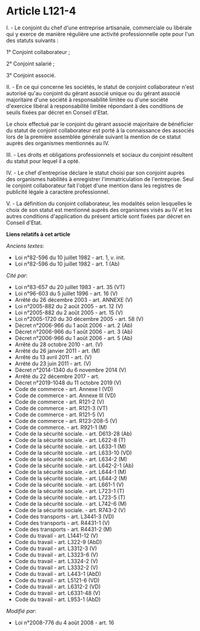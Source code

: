 # Article L121-4

I. - Le conjoint du chef d'une entreprise artisanale, commerciale ou libérale qui y exerce de manière régulière une activité
professionnelle opte pour l'un des statuts suivants :

1° Conjoint collaborateur ;

2° Conjoint salarié ;

3° Conjoint associé.

II. - En ce qui concerne les sociétés, le statut de conjoint collaborateur n'est autorisé qu'au conjoint du gérant associé
unique ou du gérant associé majoritaire d'une société à responsabilité limitée ou d'une société d'exercice libéral à
responsabilité limitée répondant à des conditions de seuils fixées par décret en Conseil d'Etat.

Le choix effectué par le conjoint du gérant associé majoritaire de bénéficier du statut de conjoint collaborateur est porté à
la connaissance des associés lors de la première assemblée générale suivant la mention de ce statut auprès des organismes
mentionnés au IV.

III. - Les droits et obligations professionnels et sociaux du conjoint résultent du statut pour lequel il a opté.

IV. - Le chef d'entreprise déclare le statut choisi par son conjoint auprès des organismes habilités à enregistrer
l'immatriculation de l'entreprise. Seul le conjoint collaborateur fait l'objet d'une mention dans les registres de publicité
légale à caractère professionnel. 

V. - La définition du conjoint collaborateur, les modalités selon lesquelles le choix de son statut est mentionné auprès des
organismes visés au IV et les autres conditions d'application du présent article sont fixées par décret en Conseil d'Etat.

**Liens relatifs à cet article**

_Anciens textes_:

  - Loi n°82-596 du 10 juillet 1982 - art. 1, v. init.
  - Loi n°82-596 du 10 juillet 1982 - art. 1 (Ab)

_Cité par_:

  - Loi n°83-657 du 20 juillet 1983 - art. 35 (VT)
  - Loi n°96-603 du 5 juillet 1996 - art. 16 (V)
  - Arrêté du 26 décembre 2003 - art. ANNEXE (V)
  - Loi n°2005-882 du 2 août 2005 - art. 12 (V)
  - Loi n°2005-882 du 2 août 2005 - art. 15 (V)
  - Loi n°2005-1720 du 30 décembre 2005 - art. 58 (V)
  - Décret n°2006-966 du 1 août 2006 - art. 2 (Ab)
  - Décret n°2006-966 du 1 août 2006 - art. 3 (Ab)
  - Décret n°2006-966 du 1 août 2006 - art. 5 (Ab)
  - Arrêté du 28 octobre 2010 - art. (V)
  - Arrêté du 26 janvier 2011 - art. (M)
  - Arrêté du 13 avril 2011 - art. (V)
  - Arrêté du 23 juin 2011 - art. (V)
  - Décret n°2014-1340 du 6 novembre 2014 (V)
  - Arrêté du 22 décembre 2017 - art.
  - Décret n°2019-1048 du 11 octobre 2019 (V)
  - Code de commerce - art. Annexe I (VD)
  - Code de commerce - art. Annexe III (VD)
  - Code de commerce - art. R121-2 (V)
  - Code de commerce - art. R121-3 (VT)
  - Code de commerce - art. R121-5 (V)
  - Code de commerce - art. R123-208-5 (V)
  - Code de commerce. - art. R921-1 (M)
  - Code de la sécurité sociale. - art. D613-28 (Ab)
  - Code de la sécurité sociale. - art. L622-8 (T)
  - Code de la sécurité sociale. - art. L633-1 (M)
  - Code de la sécurité sociale. - art. L633-10 (VD)
  - Code de la sécurité sociale. - art. L634-2 (M)
  - Code de la sécurité sociale. - art. L642-2-1 (Ab)
  - Code de la sécurité sociale. - art. L644-1 (M)
  - Code de la sécurité sociale. - art. L644-2 (M)
  - Code de la sécurité sociale. - art. L661-1 (V)
  - Code de la sécurité sociale. - art. L723-1 (T)
  - Code de la sécurité sociale. - art. L723-5 (T)
  - Code de la sécurité sociale. - art. L742-6 (M)
  - Code de la sécurité sociale. - art. R743-2 (V)
  - Code des transports - art. L3441-3 (VD)
  - Code des transports - art. R4431-1 (V)
  - Code des transports - art. R4431-2 (M)
  - Code du travail - art. L1441-12 (V)
  - Code du travail - art. L322-9 (AbD)
  - Code du travail - art. L3312-3 (V)
  - Code du travail - art. L3323-6 (V)
  - Code du travail - art. L3324-2 (V)
  - Code du travail - art. L3332-2 (V)
  - Code du travail - art. L443-1 (AbD)
  - Code du travail - art. L5121-6 (VD)
  - Code du travail - art. L6312-2 (VD)
  - Code du travail - art. L6331-48 (V)
  - Code du travail - art. L953-1 (AbD)

_Modifié par_:

  - Loi n°2008-776 du 4 août 2008 - art. 16
